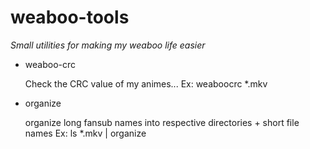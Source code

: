 weaboo-tools
============

_Small utilities for making my weaboo life easier_

* weaboo-crc

    Check the CRC value of my animes...
    Ex: weaboocrc *.mkv

* organize

    organize long fansub names into respective directories + short file names
    Ex: ls *.mkv | organize
